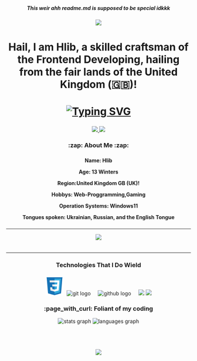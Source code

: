 
<br clear="both">

<div align="center">
 <h5>This weir ahh readme.md is supposed to be special idkkk</h5>
 <img  width="600" src="[https://github.com/user-attachments/assets/32985f59-dc6d-4805-a873-f36db7e33422](https://pbs.twimg.com/media/F4e7CQxXwAEv-31?format=jpg&name=small)">
 </div>

 ###
<div id="header" align="center">
  <h1> Hail, I am Hlib, a skilled craftsman of the Frontend Developing, hailing from the fair lands of the United Kingdom (🇬🇧)! </h1>
   <h1> <a  href="https://git.io/typing-svg"><img src="https://readme-typing-svg.herokuapp.com?font=Helvetica&weight=600&size=28&pause=1000&color=000000&random=false&width=260&lines=FrontEnd+Developer" alt="Typing SVG" /></a></h1>
  
   </div>

 ###

 <div align="center">
 <a href="https://t.me/TheCodingNorvin" target="_blank">
 <img src="https://img.shields.io/badge/Telegram-2CA5E0?style=for-the-badge&logo=telegram&logoColor=white"> 
 </a>
 <a href="https://www.tiktok.com/@norvin.tt?_t=ZG-8t4LyP0zlvU&_r=1" target="_blank">
 <img src="https://img.shields.io/badge/tiktok-%235865F2.svg?style=for-the-badge&logo=tiktok&logoColor=black">
 </a>
 </div>

 ###

 <h3 align="center"> :zap: About Me :zap: </h3>   

 ###

 <div align="center">
 <p><b>Name: Hlib</b></p>
 <p><b>Age: 13 Winters</b></p>
 <p><b>Region:United Kingdom GB (UK)! </b></p>
 <p><b>Hobbys: Web-Proggramming,Gaming</b></p>
 <p><b>Operation Systems: Windows11</b></p>
 <p><b>Tongues spoken: Ukrainian, Russian, and the English Tongue</b></p>
 </div>

 ###
---
 <p align=center>
 <img src="https://github.com/user-attachments/assets/4bbf36e1-185d-4387-bbab-c900679facea" width="600">
<br><br>
 </p>

---

 <h3 align="center">Technologies That I Do Wield
 </h3>

 ###

 <div align="center">
   <img src="https://github.com/devicons/devicon/blob/master/icons/css3/css3-original.svg" title="css" alt="css"  height="50"/>&nbsp
  <img src="https://cdn.jsdelivr.net/gh/devicons/devicon/icons/git/git-original.svg" height="50" alt="git logo"  />
  <img width="12" />
  <img src="https://cdn.jsdelivr.net/gh/devicons/devicon/icons/github/github-original.svg" height="50" alt="github logo"  />
  <img width="12" />
 <img src="https://user-images.githubusercontent.com/25181517/192158954-f88b5814-d510-4564-b285-dff7d6400dad.png" height="50">
 <img src="https://user-images.githubusercontent.com/25181517/189715289-df3ee512-6eca-463f-a0f4-c10d94a06b2f.png" height="50">
 </div>

 ###

 <h3 align="center">:page_with_curl: Foliant of my coding</h3>
<div align="center">
  <img src="https://github-readme-stats.vercel.app/api?username=HlibSamodin&hide_title=false&hide_rank=false&show_icons=true&include_all_commits=true&count_private=true&disable_animations=false&theme=dracula&locale=en&hide_border=false" height="150" alt="stats graph"  />
  <img src="https://github-readme-stats.vercel.app/api/top-langs?username=HlibSamodin&locale=en&hide_title=false&layout=compact&card_width=320&langs_count=5&theme=dracula&hide_border=false" height="150" alt="languages graph"  />
</div>
 <br>


 
<div align="center">
  <h1 align="center""Fare thee well! I extend my heartfelt gratitude for thine attentive reading!"</h1>
<img  align="center" width="300" src="https://github.com/user-attachments/assets/46c260e1-45fd-4b17-9975-9a017db2d91a"  /> 
<br><br>
